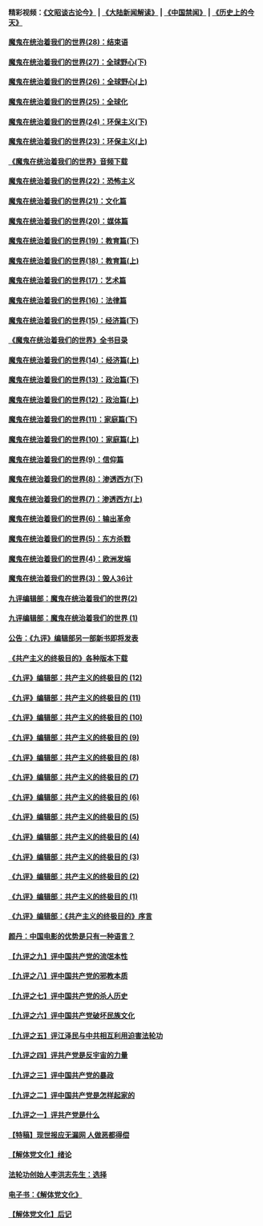 #### 精彩视频：[《文昭谈古论今》](https://github.com/gfw-breaker/wenzhao/blob/master/README.md?t=01170931) | [《大陆新闻解读》](https://github.com/gfw-breaker/ntdtv-comedy/blob/master/README.md?t=01170931) | [《中国禁闻》](https://github.com/gfw-breaker/ntdtv-news/blob/master/README.md?t=01170931) | [《历史上的今天》](https://github.com/gfw-breaker/today-in-history/blob/master/README.md?t=01170931) 

#### [魔鬼在统治着我们的世界(28)：结束语](../pages/nsc422/n10936246.md?t=01170931) 

#### [魔鬼在统治着我们的世界(27)：全球野心(下)](../pages/nsc422/n10928319.md?t=01170931) 

#### [魔鬼在统治着我们的世界(26)：全球野心(上)](../pages/nsc422/n10900318.md?t=01170931) 

#### [魔鬼在统治着我们的世界(25)：全球化](../pages/nsc422/n10788205.md?t=01170931) 

#### [魔鬼在统治着我们的世界(24)：环保主义(下)](../pages/nsc422/n10695307.md?t=01170931) 

#### [魔鬼在统治着我们的世界(23)：环保主义(上)](../pages/nsc422/n10688613.md?t=01170931) 

#### [《魔鬼在统治着我们的世界》音频下载](../pages/nsc422/n10635553.md?t=01170931) 

#### [魔鬼在统治着我们的世界(22)：恐怖主义](../pages/nsc422/n10614727.md?t=01170931) 

#### [魔鬼在统治着我们的世界(21)：文化篇](../pages/nsc422/n10597706.md?t=01170931) 

#### [魔鬼在统治着我们的世界(20)：媒体篇](../pages/nsc422/n10586579.md?t=01170931) 

#### [魔鬼在统治着我们的世界(19)：教育篇(下)](../pages/nsc422/n10564808.md?t=01170931) 

#### [魔鬼在统治着我们的世界(18)：教育篇(上)](../pages/nsc422/n10526970.md?t=01170931) 

#### [魔鬼在统治着我们的世界(17)：艺术篇](../pages/nsc422/n10499093.md?t=01170931) 

#### [魔鬼在统治着我们的世界(16)：法律篇](../pages/nsc422/n10485969.md?t=01170931) 

#### [魔鬼在统治着我们的世界(15)：经济篇(下)](../pages/nsc422/n10469975.md?t=01170931) 

#### [《魔鬼在统治着我们的世界》全书目录](../pages/nsc422/n10464261.md?t=01170931) 

#### [魔鬼在统治着我们的世界(14)：经济篇(上)](../pages/nsc422/n10457370.md?t=01170931) 

#### [魔鬼在统治着我们的世界(13)：政治篇(下)](../pages/nsc422/n10448270.md?t=01170931) 

#### [魔鬼在统治着我们的世界(12)：政治篇(上)](../pages/nsc422/n10444576.md?t=01170931) 

#### [魔鬼在统治着我们的世界(11)：家庭篇(下)](../pages/nsc422/n10440961.md?t=01170931) 

#### [魔鬼在统治着我们的世界(10)：家庭篇(上)](../pages/nsc422/n10435448.md?t=01170931) 

#### [魔鬼在统治着我们的世界(9)：信仰篇](../pages/nsc422/n10432159.md?t=01170931) 

#### [魔鬼在统治着我们的世界(8)：渗透西方(下)](../pages/nsc422/n10429603.md?t=01170931) 

#### [魔鬼在统治着我们的世界(7)：渗透西方(上)](../pages/nsc422/n10426013.md?t=01170931) 

#### [魔鬼在统治着我们的世界(6)：输出革命](../pages/nsc422/n10421536.md?t=01170931) 

#### [魔鬼在统治着我们的世界(5)：东方杀戮](../pages/nsc422/n10417707.md?t=01170931) 

#### [魔鬼在统治着我们的世界(4)：欧洲发端](../pages/nsc422/n10414890.md?t=01170931) 

#### [魔鬼在统治着我们的世界(3)：毁人36计](../pages/nsc422/n10411583.md?t=01170931) 

#### [九评编辑部：魔鬼在统治着我们的世界(2)](../pages/nsc422/n10410036.md?t=01170931) 

#### [九评编辑部：魔鬼在统治着我们的世界 (1)](../pages/nsc422/n10406825.md?t=01170931) 

#### [公告：《九评》编辑部另一部新书即将发表](../pages/nsc422/n10405104.md?t=01170931) 

#### [《共产主义的终极目的》各种版本下载](../pages/nsc422/n10022138.md?t=01170931) 

#### [《九评》编辑部：共产主义的终极目的 (12)](../pages/nsc422/n9933272.md?t=01170931) 

#### [《九评》编辑部：共产主义的终极目的 (11)](../pages/nsc422/n9924973.md?t=01170931) 

#### [《九评》编辑部：共产主义的终极目的 (10)](../pages/nsc422/n9920883.md?t=01170931) 

#### [《九评》编辑部：共产主义的终极目的 (9)](../pages/nsc422/n9916363.md?t=01170931) 

#### [《九评》编辑部：共产主义的终极目的 (8)](../pages/nsc422/n9912488.md?t=01170931) 

#### [《九评》编辑部：共产主义的终极目的 (7)](../pages/nsc422/n9901176.md?t=01170931) 

#### [《九评》编辑部：共产主义的终极目的 (6)](../pages/nsc422/n9899359.md?t=01170931) 

#### [《九评》编辑部：共产主义的终极目的 (5)](../pages/nsc422/n9893174.md?t=01170931) 

#### [《九评》编辑部：共产主义的终极目的 (4)](../pages/nsc422/n9891246.md?t=01170931) 

#### [《九评》编辑部：共产主义的终极目的 (3)](../pages/nsc422/n9879879.md?t=01170931) 

#### [《九评》编辑部：共产主义的终极目的 (2)](../pages/nsc422/n9876205.md?t=01170931) 

#### [《九评》编辑部：共产主义的终极目的 (1)](../pages/nsc422/n9865857.md?t=01170931) 

#### [《九评》编辑部：《共产主义的终极目的》序言](../pages/nsc422/n9862666.md?t=01170931) 

#### [颜丹：中国电影的优势是只有一种语言？](../pages/nsc422/n9583062.md?t=01170931) 

#### [【九评之九】评中国共产党的流氓本性](../pages/nsc422/n737542.md?t=01170931) 

#### [【九评之八】评中国共产党的邪教本质](../pages/nsc422/n735942.md?t=01170931) 

#### [【九评之七】评中国共产党的杀人历史](../pages/nsc422/n733806.md?t=01170931) 

#### [【九评之六】评中国共产党破坏民族文化](../pages/nsc422/n731667.md?t=01170931) 

#### [【九评之五】评江泽民与中共相互利用迫害法轮功](../pages/nsc422/n730058.md?t=01170931) 

#### [【九评之四】评共产党是反宇宙的力量](../pages/nsc422/n727814.md?t=01170931) 

#### [【九评之三】评中国共产党的暴政](../pages/nsc422/n725597.md?t=01170931) 

#### [【九评之二】评中国共产党是怎样起家的](../pages/nsc422/n723946.md?t=01170931) 

#### [【九评之一】评共产党是什么](../pages/nsc422/n722529.md?t=01170931) 

#### [【特稿】现世报应无漏网 人做恶都得偿](../pages/nsc422/n4215167.md?t=01170931) 

#### [【解体党文化】绪论](../pages/nsc422/n1449356.md?t=01170931) 

#### [法轮功创始人李洪志先生：选择](../pages/nsc422/n3580738.md?t=01170931) 

#### [电子书：《解体党文化》](../pages/nsc422/n1573484.md?t=01170931) 

#### [【解体党文化】后记](../pages/nsc422/n1531999.md?t=01170931) 


